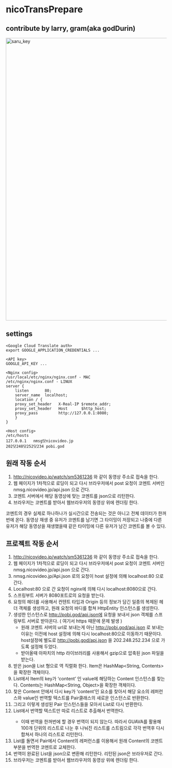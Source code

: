 # nicoTransPrepare

## contribute by larry, gram(aka godDurin)

<img width="882" alt="saru_key" src="https://user-images.githubusercontent.com/25028828/44003138-1cf4c94a-9e89-11e8-82dd-92fcb809a71c.png">

## settings 

```
<Google Cloud Translate auth>
export GOOGLE_APPLICATION_CREDENTIALS ...

<API key>
GOOGLE_API_KEY ...

<Nginx config>
/usr/local/etc/nginx/nginx.conf - MAC
/etc/nginx/nginx.conf - LINUX
server {
    listen       80;
    server_name  localhost;
    location / {
    proxy_set_header   X-Real-IP $remote_addr;
    proxy_set_header   Host      $http_host;
    proxy_pass         http://127.0.0.1:8080;
    }
}

<Host config>
/etc/hosts
127.0.0.1   nmsg닷nicovideo.jp
202닷248닷252닷234 pobi.god

```

## 원래 작동 순서
1. http://nicovideo.jp/watch/sm5361236 와 같이 동영상 주소로 접속을 한다.
2. 웹 페이지가 1차적으로 로딩이 되고 다시 브라우저에서 post 요청이 코멘트 서버인 nmsg.nicovideo.jp/api.json 으로 간다.
3. 코멘트 서버에서 해당 동영상에 맞는 코멘트를 json으로 리턴한다.
4. 브라우저는 코멘트를 받아서 웹브라우저의 동영상 위에 렌더링 한다.

코멘트의 경우 실제로 하나하나가 실시간으로 전송되는 것은 아니고 전체 데이터가 한꺼번에 온다. 동영상 재생 중 유저가 코멘트를 남기면 그 타이밍이 저장되고 나중에 다른 유저가 해당 동영상을 재생했을때 같은 타이밍에 다른 유저가 남긴 코멘트를 볼 수 있다.

## 프로젝트 작동 순서
1. http://nicovideo.jp/watch/sm5361236 와 같이 동영상 주소로 접속을 한다.
2. 웹 페이지가 1차적으로 로딩이 되고 다시 브라우저에서 post 요청이 코멘트 서버인 nmsg.nicovideo.jp/api.json 으로 간다.
3. nmsg.nicovideo.jp/Api.json 로의 요청이 host 설정에 의해 localhost:80 으로 간다.
4. Localhost:80 으로 간 요청이 nginx에 의해 다시 localhost:8080으로 간다.
5. 스프링부트 서버가 8080포트로의 요청을 받는다.
6. 요청의 헤더를 사용해서 컨텐트 타입과 Origin 등의 정보가 담긴 일종의 복제된 헤더 객체를 생성하고, 원래 요청의 바디를 합쳐 HttpEntity 인스턴스를 생성한다.
7. 생성한 인스턴스로 http://pobi.god/api.json에 요청을 보내서 json 객체를 스프링부트 서버로 받아온다. ( 여기서 https 때문에 문제 발생 )
   * 원래 코멘트 서버의 url로 보내는게 아닌 http://pobi.god/api.json 로 보내는 이유는 이전에 host 설정에 의해 다시 localhost:80으로 이동하기 때문이다. host설정에 별도로 http://pobi.god/api.json 을 202.248.252.234 으로 가도록 설정해 두었다.
   * 받아올때 아파치의 http 라이브러리를 사용해서 gzip으로 압축된 json 파일을 받는다.
8. 받은 json을 List<Item> 형으로 역 직렬화 한다. Item은 HashMap<String, Contents>을 확장한 객체이다.
9. List<Item>에서 Item의 key가 ‘content’ 인 value에 해당하는 Content 인스턴스를 찾는다. Contents는 HashMap<String, Object>을 확장한 객체이다.
10. 찾은 Content 안에서 다시 key가 ‘content’인 요소를 찾아서 해당 요소의 레퍼런스와 value인 번역할 텍스트를 Pair클래스의 새로운 인스턴스로 반환한다.
11. 그리고 이렇게 생성된 Pair 인스턴스들을 모아서 List<Pair>로 다시 반환한다.
12. List<Pair>에서 번역할 텍스트만 따로 리스트로 추출해서 번역한다.
    * 이때 번역을 한꺼번에 할 경우 번역이 되지 않는다. 따라서 GUAVA를 활용해 100개 단위의 리스트로 나눈 후 나눠진 리스트를 스트림으로 각각 번역후 다시 합쳐서 하나의 리스트로 리턴한다.
13. List<Pair>를 돌면서 Pair에서 Content의 레퍼런스를 이용해서 원래 Content의 코멘트 부분을 번역한 코멘트로 교체한다.
14. 번역이 완료된 List<Item>을 json으로 변환해 리턴한다. 리턴된 json은 브라우저로 간다.
15. 브라우저는 코멘트를 받아서 웹브라우저의 동영상 위에 렌더링 한다.
